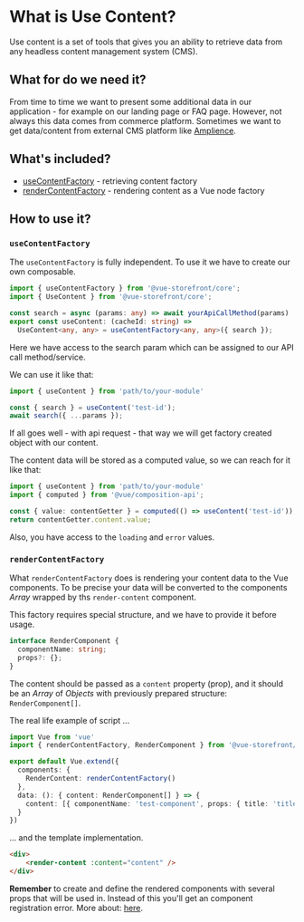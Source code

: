 # What is Use Content?

Use content is a set of tools that gives you an ability to retrieve data from any headless content management system (CMS).

## What for do we need it?

From time to time we want to present some additional data in our application - for example on our landing page or FAQ page. 
However, not always this data comes from commerce platform.
Sometimes we want to get data/content from external CMS platform like [Amplience](https://amplience.com/).

## What's included?

* [useContentFactory](#usecontentfactory) - retrieving content factory
* [renderContentFactory](#rendercontentfactory) - rendering content as a Vue node factory

## How to use it?

### `useContentFactory`

The `useContentFactory` is fully independent. To use it we have to create our own composable.

```typescript
import { useContentFactory } from '@vue-storefront/core';
import { UseContent } from '@vue-storefront/core';

const search = async (params: any) => await yourApiCallMethod(params)
export const useContent: (cacheId: string) => 
  UseContent<any, any> = useContentFactory<any, any>({ search });
```

Here we have access to the search param which can be assigned to our API call method/service.

We can use it like that:

```typescript
import { useContent } from 'path/to/your-module'

const { search } = useContent('test-id');
await search({ ...params });
```

If all goes well - with api request - that way we will get factory created object with our content.

The content data will be stored as a computed value, so we can reach for it like that:

```typescript
import { useContent } from 'path/to/your-module'
import { computed } from '@vue/composition-api';

const { value: contentGetter } = computed(() => useContent('test-id'));
return contentGetter.content.value;
```

Also, you have access to the `loading` and `error` values.

### `renderContentFactory`

What `renderContentFactory` does is rendering your content data to the Vue components. 
To be precise your data will be converted to the components *Array* wrapped by ths `render-content` component. 

This factory requires special structure, and we have to provide it before usage.

```typescript
interface RenderComponent {
  componentName: string;
  props?: {};
}
```

The content should be passed as a `content` property (prop), 
and it should be an *Array* of *Objects* with previously prepared structure: `RenderComponent[]`.

The real life example of script ...

```typescript
import Vue from 'vue'
import { renderContentFactory, RenderComponent } from '@vue-storefront/core';

export default Vue.extend({
  components: {
    RenderContent: renderContentFactory()
  },
  data: (): { content: RenderComponent[] } => {    
    content: [{ componentName: 'test-component', props: { title: 'title' } }],
  } 
})
```

... and the template implementation.

```html
<div>
    <render-content :content="content" />
</div>
```

**Remember** to create and define the rendered components with several props that will be used in.
Instead of this you'll get an component registration error. 
More about: [here](https://vuejs.org/v2/guide/components-registration.html#Local-Registration).


